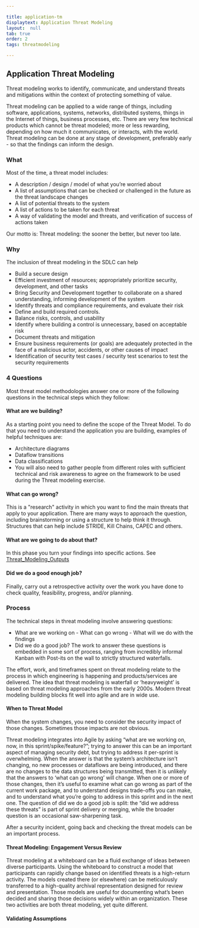 ```yaml
---

title: application-tm
displaytext: Application Threat Modeling
layout:  null
tab: true
order: 2
tags: threatmodeling

---
```


## Application Threat Modeling 

Threat modeling works to identify, communicate, and understand threats and mitigations within the context of protecting something of value.

Threat modeling can be applied to a wide range of things, including software, applications, systems, networks, distributed systems, things
in the Internet of things, business processes, etc. There are very few technical products which cannot be threat modeled; more or less
rewarding, depending on how much it communicates, or interacts, with the world. Threat modeling can be done at any stage of development,
preferably early - so that the findings can inform the design.

### What

Most of the time, a threat model includes:

- A description / design / model of what you’re worried about 
- A list of assumptions that can be checked or challenged in the future as the threat landscape changes
- A list of potential threats to the system
- A list of actions to be taken for each threat
- A way of validating the model and threats, and verification of success of actions taken

Our motto is: Threat modeling: the sooner the better, but never too late.

### Why

The inclusion of threat modeling in the SDLC can help

- Build a secure design
- Efficient investment of resources; appropriately prioritize security, development, and other tasks
- Bring Security and Development together to collaborate on a shared understanding, informing development of the system
- Identify threats and compliance requirements, and evaluate their risk
- Define and build required controls.
- Balance risks, controls, and usability
- Identify where building a control is unnecessary, based on acceptable risk
- Document threats and mitigation
- Ensure business requirements (or goals) are adequately protected in the face of a malicious actor, accidents, or other causes of impact
- Identification of security test cases / security test scenarios to test the security requirements

### 4 Questions

Most threat model methodologies answer one or more of the following questions in the technical steps which they follow:

#### What are we building?

As a starting point you need to define the scope of the Threat Model. To do that you need to understand the application you are building,
examples of helpful techniques are:

- Architecture diagrams
- Dataflow transitions
- Data classifications
- You will also need to gather people from different roles with sufficient technical and risk awareness to agree on the framework to be used during the Threat modeling exercise.

#### What can go wrong?

This is a "research" activity in which you want to find the main threats that apply to your application. There are many ways to approach the
question, including brainstorming or using a structure to help think it through. Structures that can help include STRIDE, Kill Chains, CAPEC and others.

#### What are we going to do about that?

In this phase you turn your findings into specific actions. See [Threat_Modeling_Outputs](Threat_Modeling_Outputs)

#### Did we do a good enough job?

Finally, carry out a retrospective activity over the work you have done to check quality, feasibility, progress, and/or planning.

### Process

The technical steps in threat modeling involve answering questions: 
- What are we working on - What can go wrong - What will we do with the findings
- Did we do a good job? The work to answer these questions is embedded in some sort of process, ranging from incredibly informal Kanban with Post-its on the wall to strictly structured waterfalls.

The effort, work, and timeframes spent on threat modeling relate to the process in which engineering is happening and products/services are
delivered. The idea that threat modeling is waterfall or ‘heavyweight’ is based on threat modeling approaches from the early 2000s. Modern
threat modeling building blocks fit well into agile and are in wide use.

#### When to Threat Model

When the system changes, you need to consider the security impact of those changes. Sometimes those impacts are not obvious.

Threat modeling integrates into Agile by asking “what are we working on, now, in this sprint/spike/feature?”; trying to answer this can be an important aspect of managing security debt, but trying to address it per-sprint is overwhelming. When the answer is that the system’s
architecture isn’t changing, no new processes or dataflows are being introduced, and there are no changes to the data structures being
transmitted, then it is unlikely that the answers to ‘what can go wrong’ will change. When one or more of those changes, then it’s useful to
examine what can go wrong as part of the current work package, and to understand designs trade-offs you can make, and to understand what
you’re going to address in this sprint and in the next one. The question of did we do a good job is split: the “did we address these
threats” is part of sprint delivery or merging, while the broader question is an occasional saw-sharpening task.

After a security incident, going back and checking the threat models can be an important process.

#### Threat Modeling: Engagement Versus Review

Threat modeling at a whiteboard can be a fluid exchange of ideas between diverse participants. Using the whiteboard to construct a model
that participants can rapidly change based on identified threats is a high-return activity. The models created there (or elsewhere) can be
meticulously transferred to a high-quality archival representation designed for review and presentation. Those models are useful for
documenting what’s been decided and sharing those decisions widely within an organization. These two activities are both threat modeling,
yet quite different.

#### Validating Assumptions

